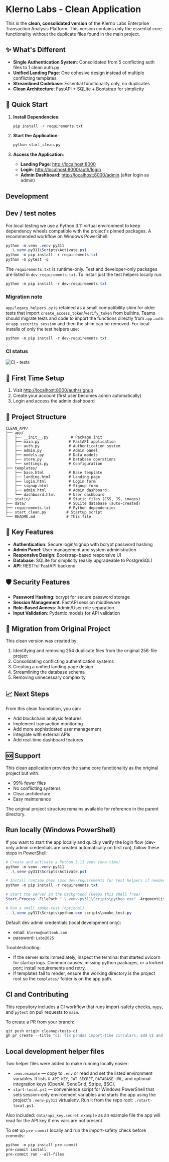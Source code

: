 # Klerno Labs - Clean Application

This is the **clean, consolidated version** of the Klerno Labs Enterprise Transaction Analysis Platform. This version contains only the essential core functionality without the duplicate files found in the main project.

## ✨ What's Different

- **Single Authentication System**: Consolidated from 5 conflicting auth files to 1 clean auth.py
- **Unified Landing Page**: One cohesive design instead of multiple conflicting templates
- **Streamlined Codebase**: Essential functionality only, no duplicates
- **Clean Architecture**: FastAPI + SQLite + Bootstrap for simplicity

## 🚀 Quick Start

1. **Install Dependencies**:
   ```bash
   pip install -r requirements.txt
   ```

2. **Start the Application**:
   ```bash
   python start_clean.py
   ```

3. **Access the Application**:
   - **Landing Page**: [http://localhost:8000](http://localhost:8000)
   - **Login**: [http://localhost:8000/auth/login](http://localhost:8000/auth/login)
   - **Admin Dashboard**: [http://localhost:8000/admin](http://localhost:8000/admin) (after login as admin)

## Development

Dev / test notes
---------------

For local testing we use a Python 3.11 virtual environment to keep
dependency wheels compatible with the project's pinned packages. A
recommended workflow on Windows PowerShell:

```powershell
python -m venv .venv-py311
. .\.venv-py311\Scripts\Activate.ps1
python -m pip install -r requirements.txt
python -m pytest -q
```

The `requirements.txt` is runtime-only. Test and developer-only packages
are listed in `dev-requirements.txt`. To install just the test helpers
locally run:

```powershell
python -m pip install -r dev-requirements.txt
```

### Migration note

`app/legacy_helpers.py` is retained as a small compatibility shim for
older tests that import `create_access_token`/`verify_token` from
builtins. Teams should migrate tests and code to import the functions
directly from `app.auth` or `app.security_session` and then the shim can
be removed. For local installs of only the test helpers use:

```powershell
python -m pip install -r dev-requirements.txt
```

### CI status

![CI - tests](https://github.com/auricrypt-ux/custowell-copilot/actions/workflows/ci.yml/badge.svg)

## 👤 First Time Setup

1. Visit [http://localhost:8000/auth/signup](http://localhost:8000/auth/signup)
2. Create your account (first user becomes admin automatically)
3. Login and access the admin dashboard

## 📁 Project Structure

```
CLEAN_APP/
├── app/
│   ├── __init__.py          # Package init
│   ├── main.py             # FastAPI application
│   ├── auth.py             # Authentication system
│   ├── admin.py            # Admin panel
│   ├── models.py           # Data models
│   ├── store.py            # Database operations
│   └── settings.py         # Configuration
├── templates/
│   ├── base.html           # Base template
│   ├── landing.html        # Landing page
│   ├── login.html          # Login form
│   ├── signup.html         # Signup form
│   ├── admin.html          # Admin dashboard
│   └── dashboard.html      # User dashboard
├── static/                 # Static files (CSS, JS, images)
├── data/                   # SQLite database (auto-created)
├── requirements.txt        # Python dependencies
├── start_clean.py         # Startup script
└── README.md              # This file
```

## 🔧 Key Features

- **Authentication**: Secure login/signup with bcrypt password hashing
- **Admin Panel**: User management and system administration
- **Responsive Design**: Bootstrap-based responsive UI
- **Database**: SQLite for simplicity (easily upgradeable to PostgreSQL)
- **API**: RESTful FastAPI backend

## 🛡️ Security Features

- **Password Hashing**: bcrypt for secure password storage
- **Session Management**: FastAPI session middleware
- **Role-Based Access**: Admin/User role separation
- **Input Validation**: Pydantic models for API validation

## 🔄 Migration from Original Project

This clean version was created by:
1. Identifying and removing 254 duplicate files from the original 256-file project
2. Consolidating conflicting authentication systems
3. Creating a unified landing page design
4. Streamlining the database schema
5. Removing unnecessary complexity

## 📈 Next Steps

From this clean foundation, you can:

- Add blockchain analysis features
- Implement transaction monitoring
- Add more sophisticated user management
- Integrate with external APIs
- Add real-time dashboard features

## 🆘 Support

This clean application provides the same core functionality as the original project but with:

- 99% fewer files
- No conflicting systems
- Clear architecture
- Easy maintenance

The original project structure remains available for reference in the parent directory.

## Run locally (Windows PowerShell)

If you want to start the app locally and quickly verify the login flow (dev-only admin credentials are created automatically on first run), follow these steps in PowerShell:

```powershell
# Create and activate a Python 3.11 venv (one-time)
python -m venv .venv-py311
. .\.venv-py311\Scripts\Activate.ps1

# Install runtime deps (use dev-requirements for test helpers if needed)
python -m pip install -r requirements.txt

# Start the server in the background (keeps this shell free)
Start-Process -FilePath ".\.venv-py311\Scripts\python.exe" -ArgumentList '-m','uvicorn','app.main:app','--host','127.0.0.1','--port','8000','--log-level','info' -NoNewWindow

# Run a small smoke-test (optional)
. .\.venv-py311\Scripts\python.exe scripts\smoke_test.py
```

Default dev admin credentials (local development only):

- email: `klerno@outlook.com`
- password: `Labs2025`

Troubleshooting:

- If the server exits immediately, inspect the terminal that started uvicorn for startup logs. Common causes: missing python packages, or a locked port; install requirements and retry.
- If templates fail to render, ensure the working directory is the project root so the `templates/` folder is on the app path.

## CI and Contributing

This repository includes a CI workflow that runs import-safety checks, `mypy`, and `pytest` on pull requests to `main`.

To create a PR from your branch:

```powershell
git push origin cleanup/tests-ci
gh pr create --title "ci: fix pandas import-time circulars; add CI and import-safety test" --body-file PULL_REQUEST_DRAFT.md --base main
```

## Local development helper files

Two helper files were added to make running locally easier:

- `.env.example` — copy to `.env` or read and set the listed environment variables. It lists `X_API_KEY`, `JWT_SECRET`, `DATABASE_URL`, and optional integration keys (OpenAI, SendGrid, Stripe, BSC).
- `start-local.ps1` — convenience script for Windows PowerShell that sets session-only environment variables and starts the app using the project's `.venv-py311` virtualenv. Run it from the repo root: `./start-local.ps1`.

Also included: `data/api_key.secret.example` as an example file the app will read for the API key if env vars are not present.


To set up `pre-commit` locally and run the import-safety check before commits:

```powershell
python -m pip install pre-commit
pre-commit install
pre-commit run --all-files
```
